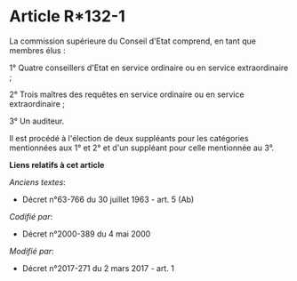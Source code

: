 # Article R*132-1

La commission supérieure du Conseil d'Etat comprend, en tant que membres élus :

1° Quatre conseillers d'Etat en service ordinaire ou en service extraordinaire ;

2° Trois maîtres des requêtes en service ordinaire ou en service extraordinaire ;

3° Un auditeur.

Il est procédé à l'élection de deux suppléants pour les catégories mentionnées aux 1° et 2° et d'un suppléant pour celle
mentionnée au 3°.

**Liens relatifs à cet article**

_Anciens textes_:

  - Décret n°63-766 du 30 juillet 1963 - art. 5 (Ab)

_Codifié par_:

  - Décret n°2000-389 du 4 mai 2000

_Modifié par_:

  - Décret n°2017-271 du 2 mars 2017 - art. 1
